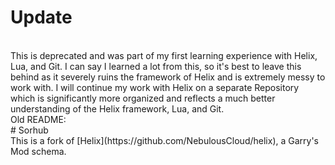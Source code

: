 # Update
<br>
This is deprecated and was part of my first learning experience with Helix, Lua, and Git. I can say I learned a lot from this, so it's best to leave this behind as it severely ruins the framework of Helix and is extremely messy to work with. I will continue my work with Helix on a separate Repository which is significantly more organized and reflects a much better understanding of the Helix framework, Lua, and Git.
<br>
Old README:
<br>
# Sorhub
<br>
This is a fork of [Helix](https://github.com/NebulousCloud/helix), a Garry's Mod schema.
<br>

